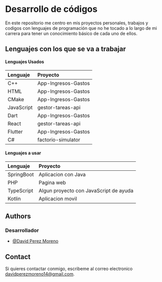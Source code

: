 # Desarrollo de códigos

En este repositorio me centro en mis proyectos personales, trabajos y codigos con lenguajes de programación que no he tocado a lo largo de mi carrera para tener un conocimiento básico de cada uno de ellos.




## Lenguajes con los que se va a trabajar   

#### Lenguajes Usados


| Lenguaje | Proyecto     |
| :-------- | :------- | 
| C++ | App-Ingresos-Gastos | 
| HTML | App-Ingresos-Gastos | 
| CMake | App-Ingresos-Gastos | 
| JavaScript | gestor-tareas-api | 
| Dart | App-Ingresos-Gastos |
| React | gestor-tareas-api |
| Flutter | App-Ingresos-Gastos |
| C# | factorio-simulator | 

#### Lenguajes a usar

| Lenguaje | Proyecto     |
| :-------- | :------- | 
| SpringBoot | Aplicacion con Java | 
| PHP | Pagina web | 
| TypeScript | Algun proyecto con JavaScript de ayuda | 
| Kotlin | Aplicacion movil | 
## Authors

### Desarrollador

- [@David Perez Moreno](https://github.com/dpm1002)


## Contact


Si quieres contactar conmigo, escribeme al correo electronico davidperezmoreno14@gmail.com.

